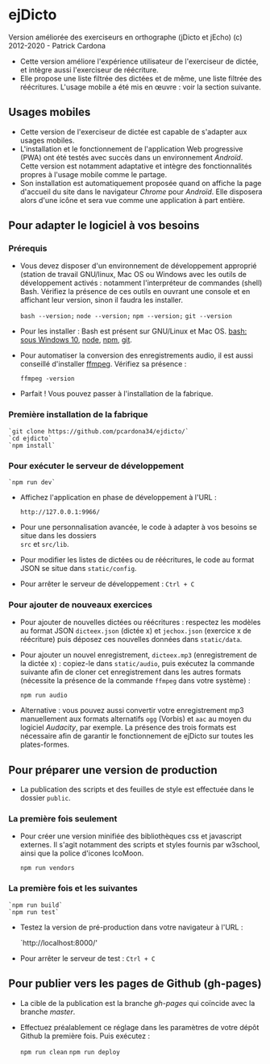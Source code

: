 # ejDicto

Version améliorée des exerciseurs en orthographe (jDicto et jEcho)
(c) 2012-2020 - Patrick Cardona

+ Cette version améliore l'expérience utilisateur de l'exerciseur de dictée, 
et intègre aussi l'exerciseur de réécriture.
+ Elle propose une liste filtrée des dictées et de même, une liste filtrée des réécritures. L'usage mobile 
 a été mis en œuvre : voir la section suivante.

## Usages mobiles

+ Cette version de l'exerciseur de dictée est capable de s'adapter aux usages mobiles.
+ L'installation et le fonctionnement de l'application Web progressive (PWA) ont été testés avec succès 
 dans un environnement *Androïd*. Cette version est notamment adaptative et intègre des fonctionnalités 
 propres à l'usage mobile comme le partage.
+ Son installation est automatiquement proposée quand on affiche la page d'accueil du site dans le 
navigateur *Chrome* pour *Androïd*. Elle disposera alors d'une icône et 
sera vue comme une application à part entière.

## Pour adapter le logiciel à vos besoins

### Prérequis

+ Vous devez disposer d'un environnement de développement approprié 
(station de travail GNU/linux, Mac OS ou Windows avec les 
outils de développement activés : notamment l'interpréteur de commandes 
(shell) Bash. Vérifiez la présence de ces outils en ouvrant une console 
et en affichant leur version, sinon il faudra les installer.

    `bash --version;`
    `node --version;`
    `npm --version;`
    `git --version`

+ Pour les installer : Bash est présent sur GNU/Linux et Mac OS. 
[bash: sous Windows 10](https://korben.info/installer-shell-bash-linux-windows-10.html), 
[node](https://nodejs.dev/how-to-install-nodejs), 
[npm](https://www.npmjs.com/get-npm), 
[git](https://git-scm.com).

+ Pour automatiser la conversion des enregistrements audio, il est 
aussi conseillé d'installer [ffmpeg](https://ffmpeg.org). Vérifiez sa présence :

    `ffmpeg -version`

+ Parfait ! Vous pouvez passer à l'installation de la fabrique.

### Première installation de la fabrique

    `git clone https://github.com/pcardona34/ejdicto/`
    `cd ejdicto`
    `npm install`

### Pour exécuter le serveur de développement
    `npm run dev`

+ Affichez l'application en phase de développement à l'URL :

    `http://127.0.0.1:9966/`

+ Pour une personnalisation avancée, le code à adapter à vos besoins se situe dans les dossiers  
`src` et `src/lib`.
+ Pour modifier les listes de dictées ou de réécritures, le code au 
format JSON se situe dans `static/config`.


+ Pour arrêter le serveur de développement : `Ctrl + C`

### Pour ajouter de nouveaux exercices

+ Pour ajouter de nouvelles dictées ou réécritures : respectez les 
modèles au format JSON `dicteex.json` (dictée x) et `jechox.json` (exercice 
x de réécriture) puis déposez ces nouvelles données dans `static/data`.
+ Pour ajouter un nouvel enregistrement, `dicteex.mp3` 
(enregistrement de la dictée x) : copiez-le dans `static/audio`, puis 
exécutez la commande suivante afin de cloner cet enregistrement dans 
les autres formats (nécessite la présence de la commande `ffmpeg` dans 
votre système) :

    `npm run audio`

+ Alternative : vous pouvez aussi convertir votre enregistrement mp3
manuellement aux formats alternatifs `ogg` (Vorbis) et `aac` au moyen du logiciel 
 *Audacity*, par exemple. La présence des trois formats est nécessaire 
afin de garantir le fonctionnement de ejDicto sur toutes les 
plates-formes.

## Pour préparer une version de production

+ La publication des scripts et des feuilles de style est effectuée dans le dossier `public`.

### La première fois seulement

+ Pour créer une version minifiée des bibliothèques css et javascript 
externes. Il s'agit notamment des scripts et styles fournis par 
w3school, ainsi que la police d'icones IcoMoon.

    `npm run vendors`

### La première fois et les suivantes

    `npm run build`
    `npm run test`

+ Testez la version de pré-production dans votre navigateur à l'URL :

    `http://localhost:8000/'

+ Pour arrêter le serveur de test : `Ctrl + C`

## Pour publier vers les pages de Github (gh-pages)

+ La cible de la publication est la branche *gh-pages* qui coïncide avec la branche *master*.
+ Effectuez préalablement ce réglage dans les paramètres de votre dépôt 
Github la première fois. Puis exécutez :

    `npm run clean`
    `npm run deploy`

